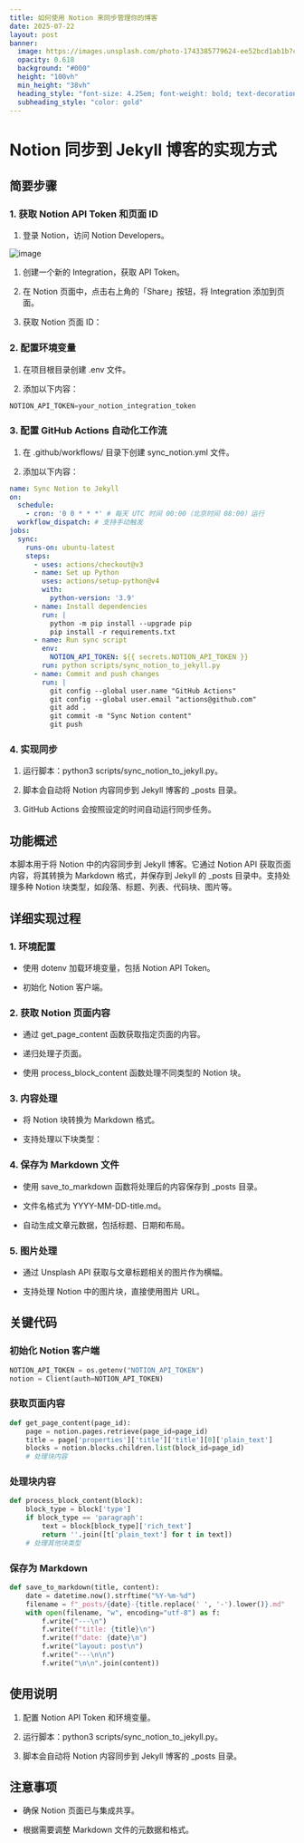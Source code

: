 ```yaml
---
title: 如何使用 Notion 来同步管理你的博客
date: 2025-07-22
layout: post
banner:
  image: https://images.unsplash.com/photo-1743385779624-ee52bcd1ab1b?crop=entropy&cs=tinysrgb&fit=max&fm=jpg&ixid=M3w2OTIwMzJ8MHwxfHJhbmRvbXx8fHx8fHx8fDE3NTMxNzMxNDJ8&ixlib=rb-4.1.0&q=80&w=1080
  opacity: 0.618
  background: "#000"
  height: "100vh"
  min_height: "38vh"
  heading_style: "font-size: 4.25em; font-weight: bold; text-decoration: underline"
  subheading_style: "color: gold"
---
```


# Notion 同步到 Jekyll 博客的实现方式

## 简要步骤

### 1. 获取 Notion API Token 和页面 ID

1. 登录 Notion，访问 Notion Developers。

![image](https://prod-files-secure.s3.us-west-2.amazonaws.com/a7a0cc5a-89b9-4cda-8686-1fba0ca52f40/d19c1afe-dea5-4312-9333-786b0ba83054/image.png?X-Amz-Algorithm=AWS4-HMAC-SHA256&X-Amz-Content-Sha256=UNSIGNED-PAYLOAD&X-Amz-Credential=ASIAZI2LB4666MQ6QLS7%2F20250722%2Fus-west-2%2Fs3%2Faws4_request&X-Amz-Date=20250722T083221Z&X-Amz-Expires=3600&X-Amz-Security-Token=IQoJb3JpZ2luX2VjEND%2F%2F%2F%2F%2F%2F%2F%2F%2F%2FwEaCXVzLXdlc3QtMiJHMEUCIGeQrmdMZoqXvp7OM2y7SDz4c7tEaFXeDrU48g4CVbGoAiEA4kX33ilEHhIlqZRW2qNkHkVTk1uUXo0pOomgbjvLTaQqiAQI6f%2F%2F%2F%2F%2F%2F%2F%2F%2F%2FARAAGgw2Mzc0MjMxODM4MDUiDPETSgnVLDGWk0qqBCrcAwYTqRmLhtMQGZdQ6FsHvTliqufcFU34wMF4R9ZlHYipwAMAFc3phx5jwbvqpTQTiwm2kF8%2FKrxph2cYLHuQSGu2Y9BqzAA8yUhvSOjMeO5bSs%2FaS34hG8nizMXE9gei4bygzBpzyYRPHAlRrXhEtTiI0dKLbkBiwGpyu%2Bp3uCKq6Iu9z2Vz08WkfvuIECJf%2Fc1Imr9Dja2RDMzP8AKLbP9f3b1lcaLGv9WqEDZjYFBoUj0Ln66Go643BmFV9tgrEvmUKueQeJOfa1RHa6rCIWfyY8mnuJWnPHTvMuGEhGy%2FaUI%2Bs%2BcWs%2Bjm52bCJ0Jd1AdaQ7DsNMbBSXrbKvwosdQCbSwbtjHYW0hSNcv7YKJzNCND9Zt941q4moG9jcpHycpZ%2FFl0L1ztUM%2FbOSyFRYE9PHQ7QlHSyv9hk%2FhwjiJNXPQQ9LYpy4MlRAcMdLFBZxwutDRehdC1DCXDrQC2u8jq22TwVLP7MQGbJoViUx3yexUcaLCIY0RMQE7c31yHSirAEKcNLKff6AjS4TLo0wpIaCwlqC0zpjVr1uoYggSRUv%2FieSHZ6OliEaaLEC%2Bf59ofsY9gNRPSeDhUI8P0jFoiL4W8Vi046CNP5VFWQ0%2FmszBCMm%2BqdWHFMG7cMNSN%2FcMGOqUBzf2yMd5jtJs1%2Fl04r4ILQBuRY2vIom42wMvZ0ksds%2FSVAVY3tB3zpUicn%2Fl1JDtfURNSgRN2TAfjHPkcjK0Gj48X4%2BrFt%2FusP4GzwvZwe921y1sC2YdTXl2rKYv9uCKGx9ucFb3nW2amgLmOFzz9fSQxQMf675mp3gJbLSKuFc26rkO9Z32Qt2iWyt4Mzs4v%2FrGlhe6qINiBqlrLPvi9CY2gEClA&X-Amz-Signature=05fc3799a85b0c962bc2f23f513a258945eef041a43f29dce17a1d9fe04fd8ba&X-Amz-SignedHeaders=host&x-amz-checksum-mode=ENABLED&x-id=GetObject)

1. 创建一个新的 Integration，获取 API Token。

1. 在 Notion 页面中，点击右上角的「Share」按钮，将 Integration 添加到页面。

1. 获取 Notion 页面 ID：


### 2. 配置环境变量

1. 在项目根目录创建 .env 文件。

1. 添加以下内容：

```javascript
NOTION_API_TOKEN=your_notion_integration_token
```

### 3. 配置 GitHub Actions 自动化工作流

1. 在 .github/workflows/ 目录下创建 sync_notion.yml 文件。

1. 添加以下内容：

```yaml
name: Sync Notion to Jekyll
on:
  schedule:
    - cron: '0 0 * * *' # 每天 UTC 时间 00:00（北京时间 08:00）运行
  workflow_dispatch: # 支持手动触发
jobs:
  sync:
    runs-on: ubuntu-latest
    steps:
      - uses: actions/checkout@v3
      - name: Set up Python
        uses: actions/setup-python@v4
        with:
          python-version: '3.9'
      - name: Install dependencies
        run: |
          python -m pip install --upgrade pip
          pip install -r requirements.txt
      - name: Run sync script
        env:
          NOTION_API_TOKEN: ${{ secrets.NOTION_API_TOKEN }}
        run: python scripts/sync_notion_to_jekyll.py
      - name: Commit and push changes
        run: |
          git config --global user.name "GitHub Actions"
          git config --global user.email "actions@github.com"
          git add .
          git commit -m "Sync Notion content"
          git push
```

### 4. 实现同步

1. 运行脚本：python3 scripts/sync_notion_to_jekyll.py。

1. 脚本会自动将 Notion 内容同步到 Jekyll 博客的 _posts 目录。

1. GitHub Actions 会按照设定的时间自动运行同步任务。

## 功能概述

本脚本用于将 Notion 中的内容同步到 Jekyll 博客。它通过 Notion API 获取页面内容，将其转换为 Markdown 格式，并保存到 Jekyll 的 _posts 目录中。支持处理多种 Notion 块类型，如段落、标题、列表、代码块、图片等。

## 详细实现过程

### 1. 环境配置

- 使用 dotenv 加载环境变量，包括 Notion API Token。

- 初始化 Notion 客户端。

### 2. 获取 Notion 页面内容

- 通过 get_page_content 函数获取指定页面的内容。

- 递归处理子页面。

- 使用 process_block_content 函数处理不同类型的 Notion 块。

### 3. 内容处理

- 将 Notion 块转换为 Markdown 格式。

- 支持处理以下块类型：


### 4. 保存为 Markdown 文件

- 使用 save_to_markdown 函数将处理后的内容保存到 _posts 目录。

- 文件名格式为 YYYY-MM-DD-title.md。

- 自动生成文章元数据，包括标题、日期和布局。

### 5. 图片处理

- 通过 Unsplash API 获取与文章标题相关的图片作为横幅。

- 支持处理 Notion 中的图片块，直接使用图片 URL。

## 关键代码

### 初始化 Notion 客户端

```python
NOTION_API_TOKEN = os.getenv("NOTION_API_TOKEN")
notion = Client(auth=NOTION_API_TOKEN)
```

### 获取页面内容

```python
def get_page_content(page_id):
    page = notion.pages.retrieve(page_id=page_id)
    title = page['properties']['title']['title'][0]['plain_text']
    blocks = notion.blocks.children.list(block_id=page_id)
    # 处理块内容
```

### 处理块内容

```python
def process_block_content(block):
    block_type = block['type']
    if block_type == 'paragraph':
        text = block[block_type]['rich_text']
        return ''.join([t['plain_text'] for t in text])
    # 处理其他块类型
```

### 保存为 Markdown

```python
def save_to_markdown(title, content):
    date = datetime.now().strftime("%Y-%m-%d")
    filename = f"_posts/{date}-{title.replace(' ', '-').lower()}.md"
    with open(filename, "w", encoding="utf-8") as f:
        f.write("---\n")
        f.write(f"title: {title}\n")
        f.write(f"date: {date}\n")
        f.write("layout: post\n")
        f.write("---\n\n")
        f.write("\n\n".join(content))
```

## 使用说明

1. 配置 Notion API Token 和环境变量。

1. 运行脚本：python3 scripts/sync_notion_to_jekyll.py。

1. 脚本会自动将 Notion 内容同步到 Jekyll 博客的 _posts 目录。

## 注意事项

- 确保 Notion 页面已与集成共享。

- 根据需要调整 Markdown 文件的元数据和格式。